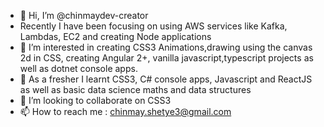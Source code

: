 - 👋 Hi, I’m @chinmaydev-creator
- Recently I have been focusing on using AWS services like Kafka, Lambdas, EC2 and creating Node applications
- 👀 I’m interested in creating CSS3 Animations,drawing using the canvas 2d in CSS, creating Angular 2+, vanilla javascript,typescript projects as well as dotnet console apps.
- 🌱 As a fresher I learnt CSS3, C# console apps, Javascript and ReactJS as well as basic data science maths and data structures
- 💞️ I’m looking to collaborate on CSS3
- 📫 How to reach me : chinmay.shetye3@gmail.com

<!---
chinmaydev-creator/chinmaydev-creator is a ✨ special ✨ repository because its `README.md` (this file) appears on your GitHub profile.
You can click the Preview link to take a look at your changes.
--->

